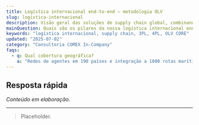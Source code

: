 ```yaml
---
title: Logística internacional end-to-end – metodologia OLV
slug: logistica-internacional
description: Visão geral das soluções de supply chain global, combinando 3PL, 4PL e tecnologia OLV CORE.
mainQuestion: Quais são os pilares da nossa logística internacional end-to-end?
keywords: "logistica internacional, supply chain, 3PL, 4PL, OLV CORE"
updated: "2025-07-02"
category: "Consultoria COMEX In-Company"
faqs:
  - q: Qual cobertura geográfica?
    a: "Redes de agentes em 190 países e integração a 1800 rotas marítimas."
---
```


## Resposta rápida

*Conteúdo em elaboração.*

---

> Placeholder. 